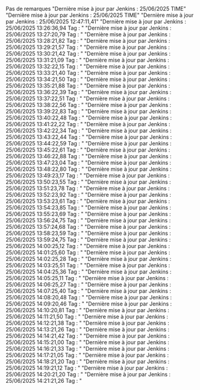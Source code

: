 Pas de remarques
"Dernière mise à jour par Jenkins : 25/06/2025  TIME" 
"Dernière mise à jour par Jenkins : 25/06/2025  TIME" 
"Dernière mise à jour par Jenkins : 25/06/2025  12:47:11,41" 
"Dernière mise à jour par Jenkins : 25/06/2025  13:26:36,94 Tag : " 
"Dernière mise à jour par Jenkins : 25/06/2025  13:27:20,79 Tag : " 
"Dernière mise à jour par Jenkins : 25/06/2025  13:28:21,82 Tag : " 
"Dernière mise à jour par Jenkins : 25/06/2025  13:29:21,57 Tag : " 
"Dernière mise à jour par Jenkins : 25/06/2025  13:30:21,42 Tag : " 
"Dernière mise à jour par Jenkins : 25/06/2025  13:31:21,09 Tag : " 
"Dernière mise à jour par Jenkins : 25/06/2025  13:32:22,15 Tag : " 
"Dernière mise à jour par Jenkins : 25/06/2025  13:33:21,40 Tag : " 
"Dernière mise à jour par Jenkins : 25/06/2025  13:34:21,50 Tag : " 
"Dernière mise à jour par Jenkins : 25/06/2025  13:35:21,88 Tag : " 
"Dernière mise à jour par Jenkins : 25/06/2025  13:36:22,39 Tag : " 
"Dernière mise à jour par Jenkins : 25/06/2025  13:37:22,51 Tag : " 
"Dernière mise à jour par Jenkins : 25/06/2025  13:38:22,56 Tag : " 
"Dernière mise à jour par Jenkins : 25/06/2025  13:39:22,83 Tag : " 
"Dernière mise à jour par Jenkins : 25/06/2025  13:40:22,48 Tag : " 
"Dernière mise à jour par Jenkins : 25/06/2025  13:41:22,22 Tag : " 
"Dernière mise à jour par Jenkins : 25/06/2025  13:42:22,34 Tag : " 
"Dernière mise à jour par Jenkins : 25/06/2025  13:43:22,44 Tag : " 
"Dernière mise à jour par Jenkins : 25/06/2025  13:44:22,59 Tag : " 
"Dernière mise à jour par Jenkins : 25/06/2025  13:45:22,61 Tag : " 
"Dernière mise à jour par Jenkins : 25/06/2025  13:46:22,88 Tag : " 
"Dernière mise à jour par Jenkins : 25/06/2025  13:47:23,04 Tag : " 
"Dernière mise à jour par Jenkins : 25/06/2025  13:48:22,80 Tag : " 
"Dernière mise à jour par Jenkins : 25/06/2025  13:49:23,17 Tag : " 
"Dernière mise à jour par Jenkins : 25/06/2025  13:50:23,55 Tag : " 
"Dernière mise à jour par Jenkins : 25/06/2025  13:51:23,78 Tag : " 
"Dernière mise à jour par Jenkins : 25/06/2025  13:52:23,92 Tag : " 
"Dernière mise à jour par Jenkins : 25/06/2025  13:53:23,61 Tag : " 
"Dernière mise à jour par Jenkins : 25/06/2025  13:54:23,85 Tag : " 
"Dernière mise à jour par Jenkins : 25/06/2025  13:55:23,69 Tag : " 
"Dernière mise à jour par Jenkins : 25/06/2025  13:56:24,75 Tag : " 
"Dernière mise à jour par Jenkins : 25/06/2025  13:57:24,68 Tag : " 
"Dernière mise à jour par Jenkins : 25/06/2025  13:58:23,59 Tag : " 
"Dernière mise à jour par Jenkins : 25/06/2025  13:59:24,75 Tag : " 
"Dernière mise à jour par Jenkins : 25/06/2025  14:00:25,12 Tag : " 
"Dernière mise à jour par Jenkins : 25/06/2025  14:01:25,60 Tag : " 
"Dernière mise à jour par Jenkins : 25/06/2025  14:02:25,28 Tag : " 
"Dernière mise à jour par Jenkins : 25/06/2025  14:03:25,51 Tag : " 
"Dernière mise à jour par Jenkins : 25/06/2025  14:04:25,36 Tag : " 
"Dernière mise à jour par Jenkins : 25/06/2025  14:05:25,11 Tag : " 
"Dernière mise à jour par Jenkins : 25/06/2025  14:06:25,27 Tag : " 
"Dernière mise à jour par Jenkins : 25/06/2025  14:07:25,40 Tag : " 
"Dernière mise à jour par Jenkins : 25/06/2025  14:08:20,48 Tag : " 
"Dernière mise à jour par Jenkins : 25/06/2025  14:09:20,46 Tag : " 
"Dernière mise à jour par Jenkins : 25/06/2025  14:10:20,81 Tag : " 
"Dernière mise à jour par Jenkins : 25/06/2025  14:11:21,50 Tag : " 
"Dernière mise à jour par Jenkins : 25/06/2025  14:12:21,38 Tag : " 
"Dernière mise à jour par Jenkins : 25/06/2025  14:13:21,26 Tag : " 
"Dernière mise à jour par Jenkins : 25/06/2025  14:14:21,42 Tag : " 
"Dernière mise à jour par Jenkins : 25/06/2025  14:15:21,00 Tag : " 
"Dernière mise à jour par Jenkins : 25/06/2025  14:16:21,33 Tag : " 
"Dernière mise à jour par Jenkins : 25/06/2025  14:17:21,05 Tag : " 
"Dernière mise à jour par Jenkins : 25/06/2025  14:18:21,20 Tag : " 
"Dernière mise à jour par Jenkins : 25/06/2025  14:19:21,12 Tag : " 
"Dernière mise à jour par Jenkins : 25/06/2025  14:20:21,20 Tag : " 
"Dernière mise à jour par Jenkins : 25/06/2025  14:21:21,26 Tag : " 
